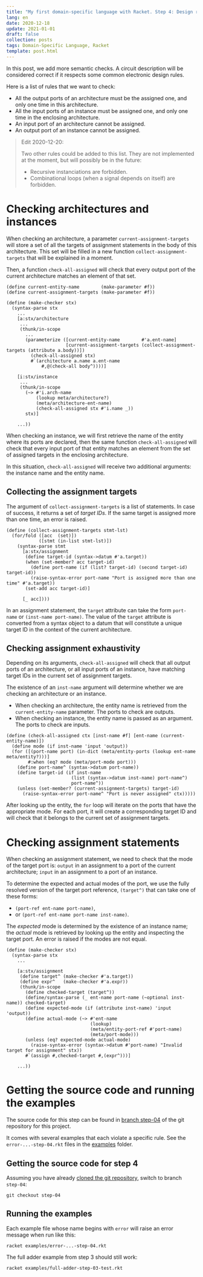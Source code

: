 ```yaml
---
title: "My first domain-specific language with Racket. Step 4: Design rule checks"
lang: en
date: 2020-12-18
update: 2021-01-01
draft: false
collection: posts
tags: Domain-Specific Language, Racket
template: post.html
---
```


In this post, we add more semantic checks.
A circuit description will be considered correct if it respects some common
electronic design rules.

<!-- more -->

Here is a list of rules that we want to check:

* All the output ports of an architecture must be the assigned one, and only one time in this architecture.
* All the input ports of an instance must be assigned one, and only one time in the enclosing architecture.
* An input port of an architecture cannot be assigned.
* An output port of an instance cannot be assigned.

> Edit 2020-12-20:
>
> Two other rules could be added to this list.
> They are not implemented at the moment, but will possibly be in the future:
>
> * Recursive instanciations are forbidden.
> * Combinational loops (when a signal depends on itself) are forbidden.

Checking architectures and instances
====================================

When checking an architecture, a parameter `current-assignment-targets` will store
a set of all the targets of assignment statements in the body of this architecture.
This set will be filled in a new function `collect-assignment-targets` that
will be explained in a moment.

Then, a function `check-all-assigned` will check that every output port of the
current architecture matches an element of that set.

```racket
(define current-entity-name        (make-parameter #f))
(define current-assignment-targets (make-parameter #f))

(define (make-checker stx)
  (syntax-parse stx
    ...
    [a:stx/architecture
     ...
     (thunk/in-scope
       ...
       (parameterize ([current-entity-name        #'a.ent-name]
                      [current-assignment-targets (collect-assignment-targets (attribute a.body))])
         (check-all-assigned stx)
         #`(architecture a.name a.ent-name
             #,@(check-all body^))))]

    [i:stx/instance
     ...
     (thunk/in-scope
       (~> #'i.arch-name
           (lookup meta/architecture?)
           (meta/architecture-ent-name)
           (check-all-assigned stx #'i.name _))
       stx)]

    ...))
```

When checking an instance, we will first retrieve the name of the
entity where its ports are declared, then the same function `check-all-assigned`
will check that every input port of that entity matches an element from the set
of assigned targets in the enclosing architecture.

In this situation, `check-all-assigned` will receive two additional arguments:
the instance name and the entity name.

Collecting the assignment targets
---------------------------------

The argument of `collect-assignment-targets` is a list of statements.
In case of success, it returns a set of *target IDs*.
If the same target is assigned more than one time, an error is raised.

```racket
(define (collect-assignment-targets stmt-lst)
  (for/fold ([acc  (set)])
            ([stmt (in-list stmt-lst)])
    (syntax-parse stmt
      [a:stx/assignment
       (define target-id (syntax->datum #'a.target))
       (when (set-member? acc target-id)
         (define port-name (if (list? target-id) (second target-id) target-id))
         (raise-syntax-error port-name "Port is assigned more than one time" #'a.target))
       (set-add acc target-id)]

      [_ acc])))
```

In an assignment statement, the `target` attribute can take the form `port-name`
or `(inst-name port-name)`.
The value of the `target` attribute is converted from a syntax object to a datum
that will constitute a unique target ID in the context of the current architecture.

Checking assignment exhaustivity
--------------------------------

Depending on its arguments, `check-all-assigned` will check that all
output ports of an architecture, or all input ports of an instance, have
matching target IDs in the current set of assignment targets.

The existence of an `inst-name` argument will determine whether we are
checking an architecture or an instance.

* When checking an architecture, the entity name is retrieved from the
  `current-entity-name` parameter. The ports to check are outputs.
* When checking an instance, the entity name is passed as an argument.
  The ports to check are inputs.

```racket
(define (check-all-assigned ctx [inst-name #f] [ent-name (current-entity-name)])
  (define mode (if inst-name 'input 'output))
  (for ([(port-name port) (in-dict (meta/entity-ports (lookup ent-name meta/entity?)))]
        #:when (eq? mode (meta/port-mode port)))
    (define port-name^ (syntax->datum port-name))
    (define target-id (if inst-name
                        (list (syntax->datum inst-name) port-name^)
                        port-name^))
    (unless (set-member? (current-assignment-targets) target-id)
      (raise-syntax-error port-name^ "Port is never assigned" ctx)))))
```

After looking up the entity, the `for` loop will iterate on the ports that have
the appropriate mode.
For each port, it will create a corresponding target ID and will check that it
belongs to the current set of assignment targets.

Checking assignment statements
==============================

When checking an assignment statement, we need to check that the mode of
the target port is:
`output` in an assignment to a port of the current architecture;
`input` in an assignment to a port of an instance.

To determine the expected and actual modes of the port, we use the fully
resolved version of the target port reference, `(target^)` that can take
one of these forms:

* `(port-ref ent-name port-name)`,
* or `(port-ref ent-name port-name inst-name)`.

The *expected* mode is determined by the existence of an instance name;
the *actual* mode is retrieved by looking up the entity and inspecting the target port.
An error is raised if the modes are not equal.

```racket
(define (make-checker stx)
  (syntax-parse stx
    ...

    [a:stx/assignment
     (define target^ (make-checker #'a.target))
     (define expr^   (make-checker #'a.expr))
     (thunk/in-scope
       (define checked-target (target^))
       (define/syntax-parse (_ ent-name port-name (~optional inst-name)) checked-target)
       (define expected-mode (if (attribute inst-name) 'input 'output))
       (define actual-mode (~> #'ent-name
                               (lookup)
                               (meta/entity-port-ref #'port-name)
                               (meta/port-mode)))
       (unless (eq? expected-mode actual-mode)
         (raise-syntax-error (syntax->datum #'port-name) "Invalid target for assignment" stx))
       #`(assign #,checked-target #,(expr^)))]

    ...))
```

Getting the source code and running the examples
================================================

The source code for this step can be found in [branch step-04](https://github.com/aumouvantsillage/Tiny-HDL-Racket/tree/step-04)
of the git repository for this project.

It comes with several examples that each violate a specific rule.
See the `error-...-step-04.rkt` files in the [examples](https://github.com/aumouvantsillage/Tiny-HDL-Racket/tree/step-04/examples)
folder.

Getting the source code for step 4
----------------------------------

Assuming you have already [cloned the git repository](/2020/11/16/my-first-domain-specific-language-with-racket.-step-1:-execution/#getting-the-source-code-for-step-1),
switch to branch `step-04`:

```
git checkout step-04
```

Running the examples
--------------------

Each example file whose name begins with `error` will raise an error message
when run like this:

```
racket examples/error-...-step-04.rkt
```

The full adder example from step 3 should still work:

```
racket examples/full-adder-step-03-test.rkt
```
